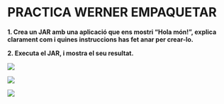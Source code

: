 # PRACTICA WERNER EMPAQUETAR #

**1. Crea un JAR amb una aplicació que ens mostri “Hola món!”, explica clarament com i
quines instruccions has fet anar per crear-lo.**

**2. Executa el JAR, i mostra el seu resultat.**

![](images/1.png)


![](images/2.png)


![](images/3.png)
